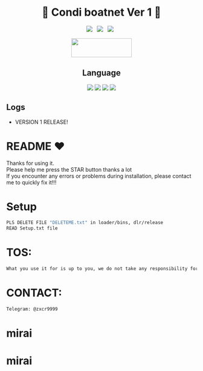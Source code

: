 <div align=center>
 
# 🚀 Condi boatnet Ver 1 🚀

<p>
 <img src="https://img.shields.io/github/stars/hoaan1995/Condi-Boatnet?color=%23DF0067&style=for-the-badge"/> &nbsp;
 <img src="https://img.shields.io/github/forks/hoaan1995/Condi-Boatnet?color=%239999FF&style=for-the-badge"/> &nbsp;
 <img src="https://img.shields.io/github/license/hoaan1995/Condi-Boatnet?color=%23E8E8E8&style=for-the-badge"/> &nbsp;
 
</p>

<p align="center">  <a href="https://t.me/learneverything9"><img width="160" height="50" src="https://i.imgur.com/N7AK7XY.png"></a></p>

## Language</br>

 <img src="https://img.shields.io/badge/Go-00ADD8?style=for-the-badge&logo=go&logoColor=white"/> <img src="https://img.shields.io/badge/C-00599C?style=for-the-badge&logo=c&logoColor=white"/> <img src="https://img.shields.io/badge/Python-FFD43B?style=for-the-badge&logo=python&logoColor=blue"/> <img src="https://img.shields.io/badge/Shell_Script-121011?style=for-the-badge&logo=gnu-bash&logoColor=white"/>
 </div>
 
 ## Logs</br>
 - VERSION 1 RELEASE!


# README ♥️
Thanks for using it.<br>
Please help me press the STAR button thanks a lot<br>
If you encounter any errors or problems during installation, please contact me to quickly fix it!!!


# Setup
```sh
PLS DELETE FILE "DELETEME.txt" in loader/bins, dlr/release
READ Setup.txt file
```

# TOS:
```sh
What you use it for is up to you, we do not take any responsibility for this action
```

# CONTACT:
```sh
Telegram: @zxcr9999
```
# mirai
# mirai
